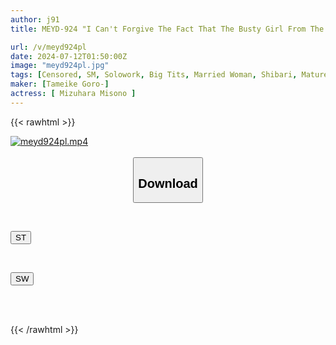 ```yaml
---
author: j91
title: MEYD-924 "I Can't Forgive The Fact That The Busty Girl From The Neighborhood Who I Loved Like A Daughter Has Become A Married Woman!!" Misono Mizuhara In A Crazy Bondage Video Of An Old Man Whose Abnormal Unrequited Love Explodes

url: /v/meyd924pl
date: 2024-07-12T01:50:00Z
image: "meyd924pl.jpg"
tags: [Censored, SM, Solowork, Big Tits, Married Woman, Shibari, Mature Woman	]
maker: [Tameike Goro-]
actress: [ Mizuhara Misono ]
---
```



{{< rawhtml >}}

<div class="video" data-videoid="oQVa2WDzLVhJ8g2">
    <a href="javascript:;">
        <img src="/v/meyd924pl/meyd924pl.jpg" width="WIDTH" height="HEIGHT" alt="meyd924pl.mp4" loading="lazy">
    </a>
</div>

<script type="text/javascript" src="https://j91.asia/asset/on-demand-st.js"></script>

<br>
  <link rel="stylesheet" href="https://j91.asia/asset/bs5.css">
  
  <center>
  <button class="btn btn-primary" type="button" data-bs-toggle="collapse" data-bs-target=".multi-collapse" aria-expanded="false" aria-controls="multiCollapseExample1 multiCollapseExample2"><h2>Download</h2></button></center>
</p>
<div class="row">
  <div class="col">
    <div class="collapse multi-collapse" id="multiCollapseExample1">
      <div class="card card-body">
	      	      <br>
<div class="buttons">  
<p><a href="/v/meyd924pl/st.html" target="_blank"><button class="btn-hover color-3"><i class="fa fa-download"></i> ST</button></a></p></div>
    </div>
  </div>
</div>
  <div class="col">
    <div class="collapse multi-collapse" id="multiCollapseExample2">
      <div class="card card-body">
	      <br>
<div class="buttons">
<p><a href="/v/meyd924pl/sw.html" target="_blank"><button class="btn-hover color-2"><i class="fa fa-download"></i> SW</button></a></p></div>
<br><br>
      </div>
    </div>
  </div>
</div>

{{< /rawhtml >}}